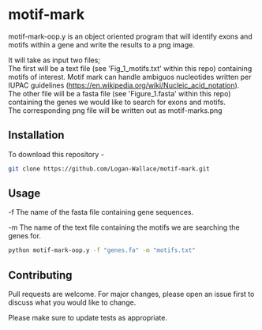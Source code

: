 # motif-mark
motif-mark-oop.y is an object oriented program that will identify exons and motifs within a gene and write the results to a png image.

It will take as input two files;  
The first will be a text file (see 'Fig_1_motifs.txt' within this repo) containing motifs of interest. Motif mark can handle ambiguos nucleotides written per IUPAC guidelines (https://en.wikipedia.org/wiki/Nucleic_acid_notation).  
The other file will be a fasta file (see 'Figure_1.fasta' within this repo) containing the genes we would like to search for exons and motifs.  
The corresponding png file will be written out as motif-marks.png

## Installation

To download this repository - 

```bash
git clone https://github.com/Logan-Wallace/motif-mark.git
```

## Usage

-f The name of the fasta file containing gene sequences.

-m The name of the text file containing the motifs we are searching the genes for.

```bash
python motif-mark-oop.y -f "genes.fa" -m "motifs.txt"
```

## Contributing

Pull requests are welcome. For major changes, please open an issue first
to discuss what you would like to change.

Please make sure to update tests as appropriate.

